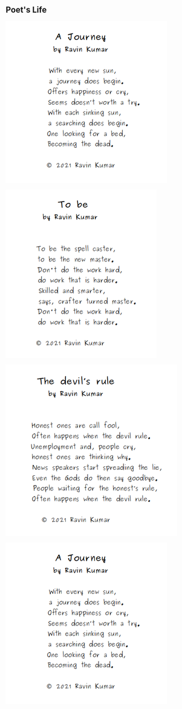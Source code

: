 Poet's Life
---

[![Not A Play](https://github.com/mr-ravin/poet/blob/main/a_journey.png)](https://mr-ravin.github.io/poet)

[![To be](https://github.com/mr-ravin/poet/blob/main/to_be.png)](https://mr-ravin.github.io/poet)

[![The devil's rule](https://github.com/mr-ravin/poet/blob/main/devil_rule.png)](https://mr-ravin.github.io/poet)

[![A Journey](https://github.com/mr-ravin/poet/blob/main/a_journey.png)](https://mr-ravin.github.io/poet)
